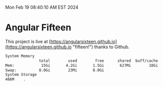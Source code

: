 Mon Feb 19 08:40:10 AM EST 2024

# Angular Fifteen


This project is live at [https://angularsixteen.github.io](https://angularsixteen.github.io "fifteen!") thanks to Github.

```bash
System Memory
               total        used        free      shared  buff/cache   available
Mem:            15Gi       4.2Gi       1.5Gi       627Mi        10Gi        11Gi
Swap:          8.0Gi        23Mi       8.0Gi
System Storage
466M	.
```
